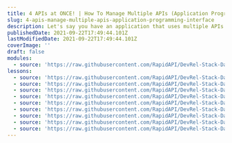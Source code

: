 ```yaml
---
title: 4 APIs at ONCE! | How To Manage Multiple APIs (Application Programming Interface)
slug: 4-apis-manage-multiple-apis-application-programming-interface
description: Let's say you have an application that uses multiple APIs from various platforms. Each API has its own key and its own way of managing access. What if I told you that there's a platform where you can manage all of your APIs in one spot? We're going to build an app that consumes multiple APIs using RapidAPI to see how easy it is to use. We'll create a quick project by using Vite.js and Tailwind CSS, then use RapidAPI to connect to 4 APIs and consume their data.
publishedDate: 2021-09-22T17:49:44.101Z
lastModifiedDate: 2021-09-22T17:49:44.101Z
coverImage: ''
draft: false
modules:
  - source: 'https://raw.githubusercontent.com/RapidAPI/DevRel-Stack-Data/dev/lms/courses/4-apis-manage-multiple-apis-application-programming-interface/index.md'
lessons:
  - source: 'https://raw.githubusercontent.com/RapidAPI/DevRel-Stack-Data/dev/lms/courses/4-apis-manage-multiple-apis-application-programming-interface/01-intro.md'
  - source: 'https://raw.githubusercontent.com/RapidAPI/DevRel-Stack-Data/dev/lms/courses/4-apis-manage-multiple-apis-application-programming-interface/02-rapidapi-marketplace.md'
  - source: 'https://raw.githubusercontent.com/RapidAPI/DevRel-Stack-Data/dev/lms/courses/4-apis-manage-multiple-apis-application-programming-interface/03-project-setup-vite-js.md'
  - source: 'https://raw.githubusercontent.com/RapidAPI/DevRel-Stack-Data/dev/lms/courses/4-apis-manage-multiple-apis-application-programming-interface/04-index-html.md'
  - source: 'https://raw.githubusercontent.com/RapidAPI/DevRel-Stack-Data/dev/lms/courses/4-apis-manage-multiple-apis-application-programming-interface/05-main-js-setup.md'
  - source: 'https://raw.githubusercontent.com/RapidAPI/DevRel-Stack-Data/dev/lms/courses/4-apis-manage-multiple-apis-application-programming-interface/06-geo-location-api.md'
  - source: 'https://raw.githubusercontent.com/RapidAPI/DevRel-Stack-Data/dev/lms/courses/4-apis-manage-multiple-apis-application-programming-interface/07-open-weather-api.md'
  - source: 'https://raw.githubusercontent.com/RapidAPI/DevRel-Stack-Data/dev/lms/courses/4-apis-manage-multiple-apis-application-programming-interface/08-chuck-norris-api.md'
  - source: 'https://raw.githubusercontent.com/RapidAPI/DevRel-Stack-Data/dev/lms/courses/4-apis-manage-multiple-apis-application-programming-interface/09-breaking-news-api.md'
---
```


